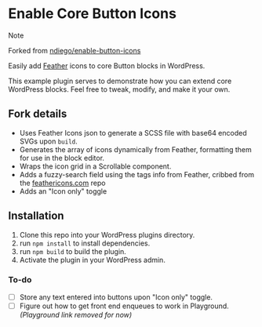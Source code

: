 # Enable Core Button Icons

> [!NOTE]
> Forked from [ndiego/enable-button-icons](https://github.com/ndiego/enable-button-icons)

Easily add [Feather](https://github.com/feathericons/feather) icons to core Button blocks in WordPress.

This example plugin serves to demonstrate how you can extend core WordPress blocks. Feel free to tweak, modify, and make it your own.

## Fork details
- Uses Feather Icons json to generate a SCSS file with base64 encoded SVGs upon `build`.
- Generates the array of icons dynamically from Feather, formatting them for use in the block editor.
- Wraps the icon grid in a Scrollable component.
- Adds a fuzzy-search field using the tags info from Feather, cribbed from the [feathericons.com](https://github.com/feathericons/feathericons.com) repo
- Adds an "Icon only" toggle

## Installation

1. Clone this repo into your WordPress plugins directory.
2. run `npm install` to install dependencies.
3. run `npm build` to build the plugin.
4. Activate the plugin in your WordPress admin.

### To-do
- [ ] Store any text entered into buttons upon "Icon only" toggle.
- [ ] Figure out how to get front end enqueues to work in Playground. _(Playground link removed for now)_